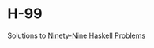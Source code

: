 # H-99
Solutions to [Ninety-Nine Haskell Problems](https://wiki.haskell.org/H-99:_Ninety-Nine_Haskell_Problems)
